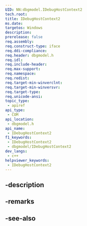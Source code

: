 ```yaml
---
UID: NN:dbgmodel.IDebugHostContext2
tech.root: 
title: IDebugHostContext2
ms.date: 
targetos: Windows
description: 
prerelease: false
req.assembly: 
req.construct-type: iface
req.ddi-compliance: 
req.header: dbgmodel.h
req.idl: 
req.include-header: 
req.max-support: 
req.namespace: 
req.redist: 
req.target-min-winverclnt: 
req.target-min-winversvr: 
req.target-type: 
req.unicode-ansi: 
topic_type:
 - apiref
api_type:
 - COM
api_location:
 - dbgmodel.h
api_name:
 - IDebugHostContext2
f1_keywords:
 - IDebugHostContext2
 - dbgmodel/IDebugHostContext2
dev_langs:
 - c++
helpviewer_keywords:
 - IDebugHostContext2
---
```


## -description

## -remarks

## -see-also

